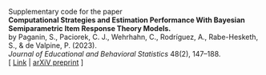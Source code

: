 Supplementary code for the paper   
**Computational Strategies and Estimation Performance With Bayesian Semiparametric Item Response Theory Models.**   
by Paganin, S., Paciorek, C. J., Wehrhahn, C., Rodríguez, A., Rabe-Hesketh, S., & de Valpine, P. (2023).  
*Journal of Educational and Behavioral Statistics* 48(2), 147–188.  
\[ [Link](https://doi.org/10.3102/10769986221136105) | 
[arXiV preprint](https://arxiv.org/abs/2101.11583) 
\]
